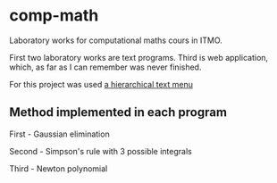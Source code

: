 # comp-math
Laboratory works for computational maths cours in ITMO.

First two laboratory works are text programs. Third is web application, which, as far as I can remember was never finished.

For this project was used [a hierarchical text menu](https://github.com/hivalenko/hierarchical-menu)
## Method implemented in each program

First - Gaussian elimination

Second - Simpson's rule with 3 possible integrals

Third - Newton polynomial
